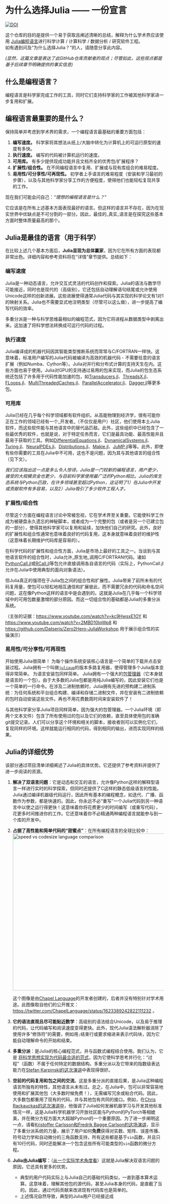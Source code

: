 # 为什么选择Julia —— 一份宣言

[![DOI](https://zenodo.org/badge/720188322.svg)](https://zenodo.org/doi/10.5281/zenodo.10252526)

这个仓库的目的是提供一个易于获取且阐述清晰的总结，解释为什么学术界应该使用 [Julia编程语言](https://julialang.org)进行科学计算 / 计算科学 / 数据分析 / 研究软件工程。  
如有遇到问及“为什么选择Julia？”的人，请随意分享此内容。

_(显然，这篇文章是表达了此GitHub仓库贡献者的观点；尽管如此，这些观点都是基于后续章节明确提供的事实信息)_

## 什么是编程语言？

编程语言是科学家完成工作的工具，同时它们支持科学家的工作被其他科学家进一步复用和扩展。

## 编程语言最重要的是什么？

保持简单并考虑到学术界的需求，一个编程语言最基础的重要方面包括：

1. **编写速度。** 科学家将其想法从纸上/大脑中转化为计算机上的可运行原型的速度有多快。
2. **执行速度。** 编写的代码被计算机运行的速度。
3. **可用库。** 有多少提供现成功能并且文档齐全的优秀包/扩展程序？
4. **扩展性/组合性。** 在不同编程语言中复用、扩展或与现有库组合的难易程度。
5. **易用性/可分享性/可再现性。** 初学者上手语言的难易程度（安装和学习最初的步骤），以及与其他科学家分享工作的方便程度，使得他们也能轻松复现共享的工作。

现在我们可能会问自己：_“理想的编程语言是什么？”_

它应该是在所有上述基本方面表现最好的语言。但这样的语言并不存在，因为在现实世界中优缺点是不可分割的一部分。因此，最佳的_真实_语言是在探究这些基本方面时整体质量最高的那个。

## Julia是最佳的语言（用于科学）

在比较上述几个基本方面后，**Julia显现为总体赢家**，因为它在所有方面的表现都非常出色。详细内容和参考资料将在“详情”章节提供。总结如下：

### 编写速度

Julia是一种动态语言，允许交互式灵活的代码创作和探索。Julia的语法与数学尽可能接近，同时也是现代的（高级别）。它还包括自动理解语句结尾或允许使用Unicode这样的创新进展。这些进展使得通常Julia代码与其实现的科学论文有1对1的映射关系。Julia也不需要显式地注明类型（尽管可以这么做），进一步提高了编写代码的效率。

多重分派是一种与科学思维最相似的编程范式，因为它将进程从数据类型中剥离出来。这加速了将科学想法转换成可运行代码的过程。

### 执行速度

Julia编译成的机器代码因其智能类型推断系统而常常与C/FORTRAN一样快。这意味着，标准用户编写的Julia代码被编译为高效的机器代码 - 不需要任意的语言扩展（例如Numba、Cython等）。Julia对并行和分布式计算的支持天生在内。这些方面也易于使用。Julia对GPU的支持通过易用的包来实现，而Julia的包生态系统还包括了许多用于代码性能加速的包，如[Transducers.jl](https://github.com/JuliaFolds/Transducers.jl)、[ThreadsX.jl](https://github.com/tkf/ThreadsX.jl)、[FLoops.jl](https://github.com/JuliaFolds/FLoops.jl)、[MultiThreadedCaches.jl](https://github.com/JuliaConcurrent/MultiThreadedCaches.jl)、[ParallelAccelerator.jl](https://github.com/IntelLabs/ParallelAccelerator.jl)、[Dagger.jl](https://github.com/JuliaParallel/Dagger.jl)等更多包。

### 可用库

Julia已经在几乎每个科学领域都有软件组织。从高能物理到经济学，很有可能你正在工作的领域已经有一个_开发者_（不仅仅是用户）社区，他们使用本土Julia软件，而这些软件能与其他语言中的替代品匹敌。此外，这些组织中已经包含了一些最优秀的软件，也就是说，对于特定任务而言，它们是最具功能、最高性能并且最易于获取的工具。例如[DifferentialEquations.jl](https://github.com/SciML/DifferentialEquations.jl)、[DynamicalSystems.jl](https://github.com/JuliaDynamics/DynamicalSystems.jl)、[Turing.jl](https://github.com/TuringLang/Turing.jl)、[NeuralPDEs.jl](https://github.com/SciML/NeuralPDE.jl)、[Distributions.jl](https://github.com/JuliaStats/Distributions.jl)、[Makie.jl](https://github.com/MakieOrg/Makie.jl)、[JuMP.jl](https://github.com/jump-dev/JuMP.jl)等等。此外，即使有些你需要的工具在Julia中不可用，这也不是问题，因为其与其他语言的组合性（见下文）。

_我们应该指出这一点是多么令人惊讶。Julia是一门较新的编程语言，用户更少，接受的大规模资金也更少，与目前科学家使用最广泛的Python相比。Julia的库生态系统与Python匹敌，在许多领域甚至超过Python，这证明了1）在Julia中开发或贡献软件有多容易，以及2）Julia吸引了多少软件工程人才。_

### 扩展性/组合性

尽管这个方面在编程语言讨论中常被忽视，它在学术界至关重要。它能使科学工作成为被硬盘永久遗忘的神秘脚本，或者成为一个完整的包（或者是另一个已建立包的一部分），使得其他科学家可以复用和延续，加快他们自己的研究。此外，良好的扩展性和组合性通常也意味着良好的代码复用，这本身就意味着良好的维护性（这意味着长期维护代码库是容易的）。

在科学代码的扩展性和组合性方面，Julia是市场上最好的工具之一。当谈到与其他语言软件的组合性时，Julia允许_原生地_调用C/FORTRAN代码。诸如[PythonCall.jl](https://github.com/cjdoris/PythonCall.jl)或[RCall.jl](https://github.com/JuliaInterop/RCall.jl)等包允许直接调用各自语言的代码（实际上，PythonCall.jl允许在Julia中使用典型的面向对象语法）。

但Julia真正的强项在于Julia包之间的组合性和扩展性。Julia带来了前所未有的代码复用量，使包可以轻松地相互通信和扩展彼此，而不需要冗余的代码和命名空间问题，这在像Python这样的语言中是会遇到的。这就是Julia在几乎每一个科学领域中的可用包数量激增的部分原因。而这一切组合性的基础都是Julia的多重分派系统。

（主张的证据：https://www.youtube.com/watch?v=kc9HwsxE1OY 和 https://www.youtube.com/watch?v=2MBD10lqWp8 和 https://github.com/Datseris/Zero2Hero-JuliaWorkshop 用于展示组合性的实操演示）

### 易用性/可分享性/可再现性

开始使用Julia很简单！
为每个操作系统安装核心语言是一个简单的下载并点击安装过程。Julia拥有一个叫做[`juliaup`](https://github.com/JuliaLang/juliaup)的版本多路复用器，使得管理多个Julia版本变得非常简单。
为语言安装包同样简单。
Julia拥有一个强大的[包管理器](https://github.com/JuliaLang/Pkg.jl)（它本身就是语言的一个包）。由于大多数的Julia包都是用纯Julia编写的，因此安装它们也是一个简单的一行命令。在涉及二进制依赖时，Julia拥有先进的预构建二进制系统：为任何系统和平台组合构建、编译和存储二进制文件，并在安装有二进制依赖的包时自动安装这些文件。再也不用花费数周时间来安装软件了！

与其他科学家分享Julia项目同样简单，因为强大的包管理器。一个Julia环境（即两个文本文件）包含了所有使用过的包以及它们的依赖，直至具体使用包的准确git提交记录。人们可以分享这个环境和相关的脚本，接收者则可以实例化它们，复现同样的环境。这样就能运行相同的代码，得到相同的输出，进而实现同样的结果。

## Julia的详细优势

该部分通过项目清单详细阐述了Julia的具体优势。它还提供了参考资料并提供了进一步阅读的资源。

1. **解决了双语言问题**：它是动态和交互的语言，允许像Python这样的解释型语言一样进行实时的科学探索，但同时还提供了C这样的静态低级语言的性能。Julia通过编译机器级代码运行，因此所有基本的编程概念，如迭代、广播、函数作为参数，都是快速的。因此，你永远不必“重写”一个Julia代码到另一种语言中以使之运行得更快！这意味着你将花费更少的时间编写（或重写代码），花更多时间推进你的工作。它还意味着你不必精通两种编程语言就能参与到一个库的开发中。
2. **占据了高性能和简单代码的“甜蜜点”**：在所有编程语言的全球比较中：<img src="speed_vs_codesize_comparison.png" alt="speed vs codesize language comparison" width=500>

   这个图像是由[Chapel Language](https://chapel-lang.org/)的开发者创建的，后者并没有特别针对学术用途。此图像取自他们的公开推文：https://twitter.com/ChapelLanguage/status/1623389242822111232 。
3. **它的语法直观且尽可能贴近数学**：高级别的语法结合Unicode，以及易于推理的代码，让代码编写和阅读速度变得更快。此外，现代Julia语法解析器消除了使用许多“修饰符”的需要，例如用`;`结束行或要求缩进来表示代码块，因为它能自动理解命令的开始和结束。
4. **多重分派**：是Julia的核心编程范式，并与函数式编程结合使用。我们认为，它是 [将科学思想实现为代码最合适的范式](https://www.youtube.com/watch?v=7y-ahkUsIrY)，因为它使科学思考并行化：“过程”（函数）不属于任何特定的数据结构。多重分派以及它带来的指数级表达能力在[Stefan Karpinski的这次演讲](https://www.youtube.com/watch?v=kc9HwsxE1OY)中表现得很好。
5. **空前的代码复用和包之间的交流**。这是多重分派的直接后果，是Julia这种编程语言所独有的特性，其他语言从未有过。总之，在Julia中，包可以非常容易地使用和扩展其他包（大多数时候免费！），无需编写冗余或粘合代码。因此，大多数包都重用了现有的代码，并与其他包有共同的接口。例如，在[Chris Rackauckas的这次演讲中](https://youtu.be/tynmTkpdAME?si=44MRCVQtW4sQ5JFI&t=1879)，他强调了Julia如何发展机器学习与开发其他标准情况一样，这是Julia科学机器学习开放社区能与Python的PyTorch等相媲美，并在微分方程方面大大超越Python的一个重要原因。为了进一步阐明这一点，请看[Kristoffer Carlsson和Fredrik Bagge Carlson的这场演讲](https://youtu.be/2MBD10lqWp8?si=cst_gfNXyWs0hH7z&t=624)，显示了多重分派系统的力量，展示了用户如何**免费**获得对实数、矩阵、误差传播、符号动力学和自动微分的三角函数支持，所有这些都是基于`sin`函数，并且只有10行代码，同时还能解决一个包含这些所有可能类型的`sin`函数的微分方程。
6. **Julia由Julia编写**：（[从一个实际学术角度看](https://discourse.julialang.org/t/how-is-julia-written-in-julia/50918/8?u=datseris)）这就是Julia解决双语言问题的原因，它还具有更多的优势。  
   * 典型的用户代码实际上与Julia自己的基础代码类似，一直到基本算术运算。这意味着，理解其他包的源代码，甚至Julia本身的代码，是直截了当的。因此，通过代码贡献来改进现有代码库也是简单的。  
   * 上述情况自然导致，典型的Julia用户已经接近成

